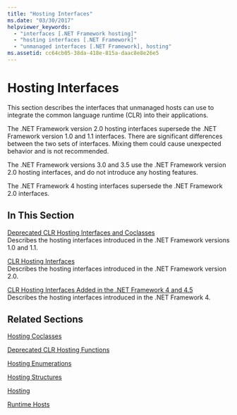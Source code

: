 ```yaml
---
title: "Hosting Interfaces"
ms.date: "03/30/2017"
helpviewer_keywords: 
  - "interfaces [.NET Framework hosting]"
  - "hosting interfaces [.NET Framework]"
  - "unmanaged interfaces [.NET Framework], hosting"
ms.assetid: cc64cb05-38da-418e-815a-daac8e8e26e5
---
```

# Hosting Interfaces
This section describes the interfaces that unmanaged hosts can use to integrate the common language runtime (CLR) into their applications.  
  
 The .NET Framework version 2.0 hosting interfaces supersede the .NET Framework version 1.0 and 1.1 interfaces. There are significant differences between the two sets of interfaces. Mixing them could cause unexpected behavior and is not recommended.  
  
 The .NET Framework versions 3.0 and 3.5 use the .NET Framework version 2.0 hosting interfaces, and do not introduce any hosting features.  
  
 The .NET Framework 4 hosting interfaces supersede the .NET Framework 2.0 interfaces.
  
## In This Section  
 [Deprecated CLR Hosting Interfaces and Coclasses](../../../../docs/framework/unmanaged-api/hosting/deprecated-clr-hosting-interfaces-and-coclasses.md)  
 Describes the hosting interfaces introduced in the .NET Framework versions 1.0 and 1.1.  
  
 [CLR Hosting Interfaces](../../../../docs/framework/unmanaged-api/hosting/clr-hosting-interfaces.md)  
 Describes the hosting interfaces introduced in the .NET Framework version 2.0.  
  
 [CLR Hosting Interfaces Added in the .NET Framework 4 and 4.5](../../../../docs/framework/unmanaged-api/hosting/clr-hosting-interfaces-added-in-the-net-framework-4-and-4-5.md)  
 Describes the hosting interfaces introduced in the .NET Framework 4.  
  
## Related Sections  
 [Hosting Coclasses](../../../../docs/framework/unmanaged-api/hosting/hosting-coclasses.md)  
  
 [Deprecated CLR Hosting Functions](../../../../docs/framework/unmanaged-api/hosting/deprecated-clr-hosting-functions.md)  
  
 [Hosting Enumerations](../../../../docs/framework/unmanaged-api/hosting/hosting-enumerations.md)  
  
 [Hosting Structures](../../../../docs/framework/unmanaged-api/hosting/hosting-structures.md)  
  
 [Hosting](../../../../docs/framework/unmanaged-api/hosting/index.md)  
  
 [Runtime Hosts](https://docs.microsoft.com/previous-versions/dotnet/netframework-4.0/a51xd4ze(v=vs.100))
